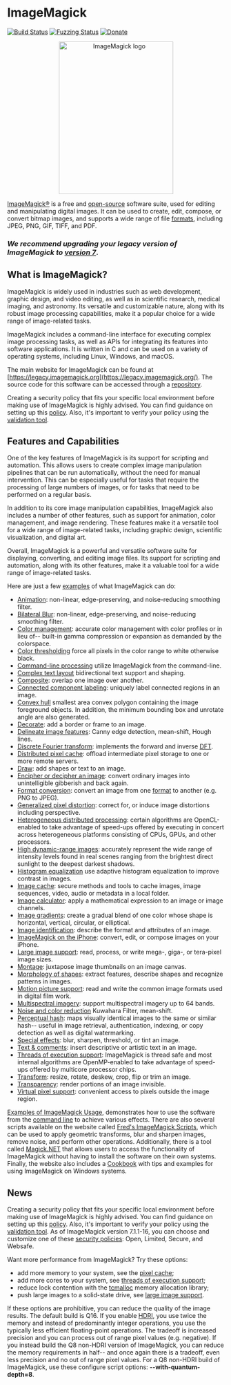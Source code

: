 # ImageMagick

[![Build Status](https://github.com/ImageMagick/ImageMagick/workflows/main/badge.svg)](https://github.com/ImageMagick/ImageMagick/actions)
[![Fuzzing Status](https://oss-fuzz-build-logs.storage.googleapis.com/badges/imagemagick.svg)](https://bugs.chromium.org/p/oss-fuzz/issues/list?sort=-opened&can=1&q=proj:imagemagick)
[![Donate](https://img.shields.io/badge/%24-donate-ff00ff.svg)](https://github.com/sponsors/ImageMagick)

<p align="center">
<img align="center" src="https://legacy.imagemagick.org/image/wizard.png" alt="ImageMagick logo" width="265" height="353"/>
</p>

[ImageMagick®](https://legacy.imagemagick.org/) is a free and [open-source](https://legacy.imagemagick.org/script/license.php) software suite, used for editing and manipulating digital images. It can be used to create, edit, compose, or convert bitmap images, and supports a wide range of file [formats](https://legacy.imagemagick.org/script/formats.php), including JPEG, PNG, GIF, TIFF, and PDF.

### _We recommend upgrading your legacy version of ImageMagick to [version 7](https://imagemagick.org/)_.

## What is ImageMagick?

ImageMagick is widely used in industries such as web development, graphic design, and video editing, as well as in scientific research, medical imaging, and astronomy. Its versatile and customizable nature, along with its robust image processing capabilities, make it a popular choice for a wide range of image-related tasks.

ImageMagick includes a command-line interface for executing complex image processing tasks, as well as APIs for integrating its features into software applications. It is written in C and can be used on a variety of operating systems, including Linux, Windows, and macOS.

The main website for ImageMagick can be found at [https://legacy.imagemagick.org](https://legacy.imagemagick.org/). The source code for this software can be accessed through a [repository](https://github.com/ImageMagick/ImageMagick6).

Creating a security policy that fits your specific local environment before making use of ImageMagick is highly advised. You can find guidance on setting up this [policy](https://legacy.imagemagick.org/script/security-policy.php). Also, it's important to verify your policy using the [validation tool](https://legacy.imagemagick.org/script/security-policy.php).

## Features and Capabilities

One of the key features of ImageMagick is its support for scripting and automation. This allows users to create complex image manipulation pipelines that can be run automatically, without the need for manual intervention. This can be especially useful for tasks that require the processing of large numbers of images, or for tasks that need to be performed on a regular basis.

In addition to its core image manipulation capabilities, ImageMagick also includes a number of other features, such as support for animation, color management, and image rendering. These features make it a versatile tool for a wide range of image-related tasks, including graphic design, scientific visualization, and digital art.

Overall, ImageMagick is a powerful and versatile software suite for displaying, converting, and editing image files. Its support for scripting and automation, along with its other features, make it a valuable tool for a wide range of image-related tasks.

Here are just a few [examples](https://legacy.imagemagick.org/script/examples.php) of what ImageMagick can do:

* [Animation](https://legacy.imagemagick.org/script/command-line-options.php#bilateral-blur): non-linear, edge-preserving, and noise-reducing smoothing filter.
* [Bilateral Blur](https://legacy.imagemagick.org/script/command-line-options.php#bilateral-blur): non-linear, edge-preserving, and noise-reducing smoothing filter.
* [Color management](https://legacy.imagemagick.org/script/color-management.php): accurate color management with color profiles or in lieu of-- built-in gamma compression or expansion as demanded by the colorspace.
* [Color thresholding](https://legacy.imagemagick.org/script/color-management.php) force all pixels in the color range to white otherwise black.
* [Command-line processing](https://legacy.imagemagick.org/script/command-line-processing.php) utilize ImageMagick from the command-line.
* [Complex text layout](https://en.wikipedia.org/wiki/Complex_text_layout) bidirectional text support and shaping.
* [Composite](https://legacy.imagemagick.org/script/composite.php): overlap one image over another.
* [Connected component labeling](https://legacy.imagemagick.org/script/connected-components.php): uniquely label connected regions in an image.
* [Convex hull](https://legacy.imagemagick.org/script/convex-hull.php) smallest area convex polygon containing the image foreground objects. In addition, the minimum bounding box and unrotate angle are also generated.
* [Decorate](https://legacy.imagemagick.org/Usage/crop/): add a border or frame to an image.
* [Delineate image features](https://legacy.imagemagick.org/Usage/transform/#vision): Canny edge detection, mean-shift, Hough lines.
* [Discrete Fourier transform](https://legacy.imagemagick.org/Usage/fourier/): implements the forward and inverse [DFT](http://en.wikipedia.org/wiki/Discrete_Fourier_transform).
* [Distributed pixel cache](https://legacy.imagemagick.org/script/distribute-pixel-cache.php): offload intermediate pixel storage to one or more remote servers.
* [Draw](https://legacy.imagemagick.org/Usage/draw/): add shapes or text to an image.
* [Encipher or decipher an image](https://legacy.imagemagick.org/script/cipher.php): convert ordinary images into unintelligible gibberish and back again.
* [Format conversion](https://legacy.imagemagick.org/script/convert.php): convert an image from one [format](https://legacy.imagemagick.org/script/formats.php) to another (e.g.  PNG to JPEG).
* [Generalized pixel distortion](https://legacy.imagemagick.org/Usage/distorts/): correct for, or induce image distortions including perspective.
* [Heterogeneous distributed processing](https://legacy.imagemagick.org/script/architecture.php#distributed): certain algorithms are OpenCL-enabled to take advantage of speed-ups offered by executing in concert across heterogeneous platforms consisting of CPUs, GPUs, and other processors.
* [High dynamic-range images](https://legacy.imagemagick.org/script/high-dynamic-range.php): accurately represent the wide range of intensity levels found in real scenes ranging from the brightest direct sunlight to the deepest darkest shadows.
* [Histogram equalization](https://legacy.imagemagick.org/script/clahe.php) use adaptive histogram equalization to improve contrast in images.
* [Image cache](https://legacy.imagemagick.org/script/magick-cache.php): secure methods and tools to cache images, image sequences, video, audio or metadata in a local folder.
* [Image calculator](https://legacy.imagemagick.org/script/fx.php): apply a mathematical expression to an image or image channels.
* [Image gradients](https://legacy.imagemagick.org/script/gradient.php): create a gradual blend of one color whose shape is horizontal, vertical, circular, or elliptical.
* [Image identification](https://legacy.imagemagick.org/script/identify.php): describe the format and attributes of an image.
* [ImageMagick on the iPhone](https://legacy.imagemagick.org/script/download.php#iOS): convert, edit, or compose images on your iPhone.
* [Large image support](https://legacy.imagemagick.org/script/architecture.php#tera-pixel): read, process, or write mega-, giga-, or tera-pixel image sizes.
* [Montage](https://legacy.imagemagick.org/script/montage.php): juxtapose image thumbnails on an image canvas.
* [Morphology of shapes](https://legacy.imagemagick.org/Usage/morphology/): extract features, describe shapes and recognize patterns in images.
* [Motion picture support](https://legacy.imagemagick.org/script/motion-picture.php): read and write the common image formats used in digital film work.
* [Multispectral imagery](https://legacy.imagemagick.org/script/multispectral-imagery.php): support multispectral imagery up to 64 bands.
* [Noise and color reduction](https://legacy.imagemagick.org/Usage/transform/#vision) Kuwahara Filter, mean-shift.
* [Perceptual hash](http://www.fmwconcepts.com/misc_tests/perceptual_hash_test_results_510/index.html): maps visually identical images to the same or similar hash-- useful in image retrieval, authentication, indexing, or copy detection as well as digital watermarking.
* [Special effects](https://legacy.imagemagick.org/Usage/blur/): blur, sharpen, threshold, or tint an image.
* [Text & comments](https://legacy.imagemagick.org/Usage/text/): insert descriptive or artistic text in an image.
* [Threads of execution support](https://legacy.imagemagick.org/script/architecture.php#threads): ImageMagick is thread safe and most internal algorithms are OpenMP-enabled to take advantage of speed-ups offered by multicore processor chips.
* [Transform](https://legacy.imagemagick.org/Usage/resize/): resize, rotate, deskew, crop, flip or trim an image.
* [Transparency](https://legacy.imagemagick.org/Usage/masking/): render portions of an image invisible.
* [Virtual pixel support](https://legacy.imagemagick.org/script/architecture.php#virtual-pixels): convenient access to pixels outside the image region.

[Examples of ImageMagick Usage](https://legacy.imagemagick.org/Usage/), demonstrates how to use the software from the [command line](https://legacy.imagemagick.org/script/command-line-processing.php) to achieve various effects. There are also several scripts available on the website called [Fred's ImageMagick Scripts](http://www.fmwconcepts.com/imagemagick/), which can be used to apply geometric transforms, blur and sharpen images, remove noise, and perform other operations. Additionally, there is a tool called [Magick.NET](https://github.com/dlemstra/Magick.NET) that allows users to access the functionality of ImageMagick without having to install the software on their own systems. Finally, the website also includes a [Cookbook](http://im.snibgo.com/) with tips and examples for using ImageMagick on Windows systems.

## News

Creating a security policy that fits your specific local environment before making use of ImageMagick is highly advised. You can find guidance on setting up this [policy](https://legacy.imagemagick.org/script/security-policy.php). Also, it's important to verify your policy using the [validation tool](https://imagemagick-secevaluator.doyensec.com/). As of ImageMagick version 7.1.1-16, you can choose and customize one of these [security policies](https://legacy.imagemagick.org/script/security-policy.php): Open, Limited, Secure, and Websafe.


Want more performance from ImageMagick? Try these options:

* add more memory to your system, see the [pixel cache](https://legacy.imagemagick.org/script/architecture.php#cache);
* add more cores to your system, see [threads of execution support](https://legacy.imagemagick.org/script/architecture.php#threads);
* reduce lock contention with the [tcmalloc](http://goog-perftools.sourceforge.net/doc/tcmalloc.html) memory allocation library;
* push large images to a solid-state drive, see [large image support](https://legacy.imagemagick.org/script/architecture.php#tera-pixel).

If these options are prohibitive, you can reduce the quality of the image results. The default build is Q16. If you enable [HDRI](https://legacy.imagemagick.org/script/high-dynamic-range.php), you use twice the memory and instead of predominantly integer operations, you use the typically less efficient floating-point operations. The tradeoff is increased precision and you can process out of range pixel values (e.g. negative). If you instead build the Q8 non-HDRI version of ImageMagick, you can reduce the memory requirements in half-- and once again there is a tradeoff, even less precision and no out of range pixel values. For a Q8 non-HDRI build of ImageMagick, use these configure script options: **--with-quantum-depth=8**.
